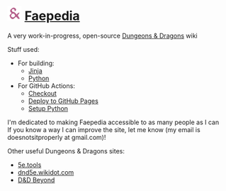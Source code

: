 # <img src="logo.svg" height="32" alt="The Faepedia logo: a red and indigo ampersand" /> [Faepedia](https://doesnotsitproperly.github.io/faepedia/)

A very work-in-progress, open-source [Dungeons & Dragons](https://en.wikipedia.org/wiki/Dungeons_%26_Dragons) wiki

Stuff used:
- For building:
    - [Jinja](https://github.com/pallets/jinja/)
    - [Python](https://github.com/python/cpython)
- For GitHub Actions:
    - [Checkout](https://github.com/actions/checkout)
    - [Deploy to GitHub Pages](https://github.com/JamesIves/github-pages-deploy-action)
    - [Setup Python](https://github.com/actions/setup-python)

I'm dedicated to making Faepedia accessible to as many people as I can  
If you know a way I can improve the site, let me know (my email is doesnotsitproperly at gmail.com)!

Other useful Dungeons & Dragons sites:
- [5e.tools](https://5e.tools/)
- [dnd5e.wikidot.com](http://dnd5e.wikidot.com/)
- [D&D Beyond](https://www.dndbeyond.com/)
